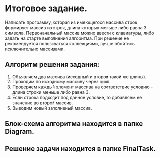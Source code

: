 # **Итоговое задание**.
Написать программу, которая из имеющегося массива строк формирует массив из строк, длина которых меньше либо равна 3 символа. Первоначальный массив можно ввести с клавиатуры, либо задать на старте выполнения алгоритма. При решение не рекомендуется пользоваться коллекциями, лучше обойтись исключительно массивами.

## Алгоритм решения задания:
1. Объявляем два массива (исходный и второй такой же длины).
2. Проходим по исходному массиву через цикл.
3. Проверяем каждый элемент массива на соответствие условию - длина строки меньше либо равна 3.
4. Если строка подходит под данное условие, то добавляем её значение во второй массив.
5. Выводим новый заполненый массив.

## Блок-схема алгоритма находится в папке **Diagram**.
## Решение задачи находится в папке **FinalTask**.
